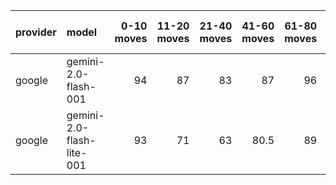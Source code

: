 | provider   | model                     |   0-10 moves |   11-20 moves |   21-40 moves |   41-60 moves |   61-80 moves |   81-100 moves |
|:-----------|:--------------------------|-------------:|--------------:|--------------:|--------------:|--------------:|---------------:|
| google     | gemini-2.0-flash-001      |           94 |            87 |            83 |          87   |            96 |           99.5 |
| google     | gemini-2.0-flash-lite-001 |           93 |            71 |            63 |          80.5 |            89 |           96.5 |
